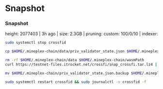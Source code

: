 # Snapshot

### Snapshot <a href="#snap" id="snap"></a>

height: 2077403 | 3h ago | size: 2.3GB | pruning: custom: 100/0/10 | indexer:

```bash
sudo systemctl stop crossfid

cp $HOME/.mineplex-chain/data/priv_validator_state.json $HOME/.mineplex-chain/priv_validator_state.json.backup

rm -rf $HOME/.mineplex-chain/data $HOME/.mineplex-chain/wasmPath
curl https://testnet-files.itrocket.net/crossfi/snap_crossfi.tar.lz4 | lz4 -dc - | tar -xf - -C $HOME/.mineplex-chain

mv $HOME/.mineplex-chain/priv_validator_state.json.backup $HOME/.mineplex-chain/data/priv_validator_state.json

sudo systemctl restart crossfid && sudo journalctl -u crossfid -f
```
